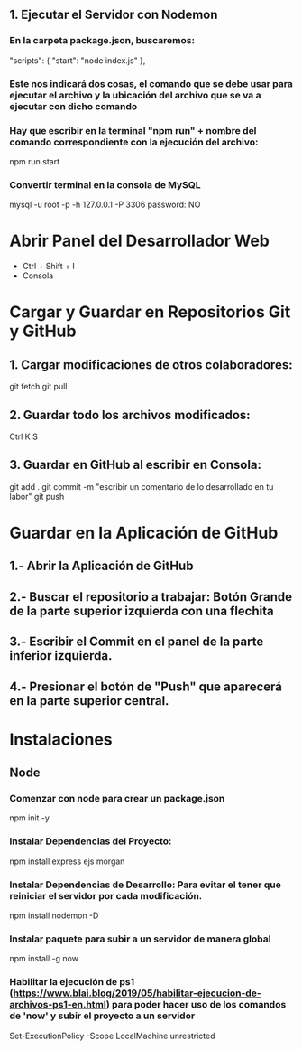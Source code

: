 ## 1. Ejecutar el Servidor con Nodemon
### En la carpeta package.json, buscaremos:
"scripts": {
    "start": "node index.js"
  },
### Este nos indicará dos cosas, el comando que se debe usar para ejecutar el archivo y la ubicación del archivo que se va a ejecutar con dicho comando
### Hay que escribir en la terminal "npm run" + nombre del comando correspondiente con la ejecución del archivo:
npm run start

### Convertir terminal en la consola de MySQL
mysql -u root -p -h 127.0.0.1 -P 3306
password: NO

# Abrir Panel del Desarrollador Web
- Ctrl + Shift + I
- Consola

# Cargar y Guardar en Repositorios Git y GitHub
## 1. Cargar modificaciones de otros colaboradores:
git fetch
git pull
## 2. Guardar todo los archivos modificados:
Ctrl K S
## 3. Guardar en GitHub al escribir en Consola:
git add .
git commit -m "escribir un comentario de lo desarrollado en tu labor"
git push

# Guardar en la Aplicación de GitHub
## 1.- Abrir la Aplicación de GitHub
## 2.- Buscar el repositorio a trabajar: Botón Grande de la parte superior izquierda con una flechita
## 3.- Escribir el Commit en el panel de la parte inferior izquierda.
## 4.- Presionar el botón de "Push" que aparecerá en la parte superior central.

# Instalaciones
## Node
### Comenzar con node para crear un package.json
npm init -y

### Instalar Dependencias del Proyecto:
npm install express ejs morgan

### Instalar Dependencias de Desarrollo: Para evitar el tener que reiniciar el servidor por cada modificación.
npm install nodemon -D

### Instalar paquete para subir a un servidor de manera global
npm install -g now

### Habilitar la ejecución de ps1 (https://www.blai.blog/2019/05/habilitar-ejecucion-de-archivos-ps1-en.html) para poder hacer uso de los comandos de 'now' y subir el proyecto a un servidor
Set-ExecutionPolicy -Scope LocalMachine unrestricted
